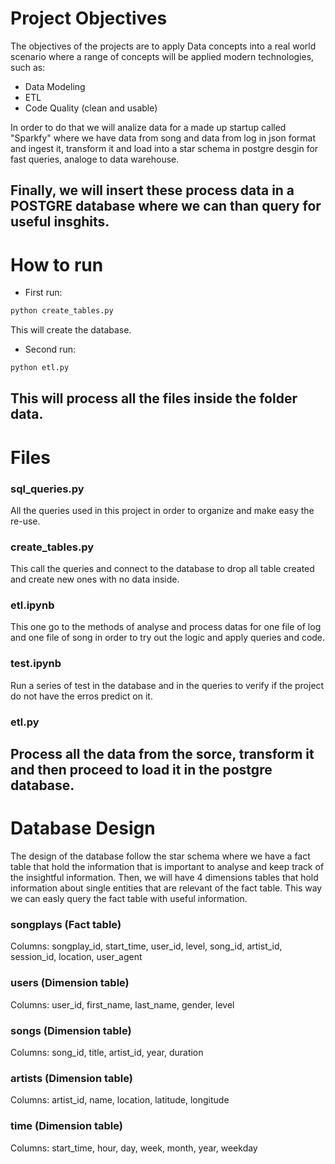 # Project Objectives

The objectives of the projects are to apply Data concepts into a real world scenario where a range of concepts will be applied modern technologies, such as:
- Data Modeling
- ETL
- Code Quality (clean and usable)

In order to do that we will analize data for a made up startup called "Sparkfy" where we have data from song and data from log in json format and ingest it, transform it and load into a star schema in postgre desgin for fast queries, analoge to data warehouse.

Finally, we will insert these process data in a POSTGRE database where we can than query for useful insghits.
---
# How to run

- First run:
```sh
python create_tables.py
```
This will create the database.

- Second run:
```sh
python etl.py
```
This will process all the files inside the folder data.
---
# Files
### sql_queries.py
All the queries used in this project in order to organize and make easy the re-use.

### create_tables.py
This call the queries and connect to the database to drop all table created and create new ones with no data inside.

### etl.ipynb
This one go to the methods of analyse and process datas for one file of log and one file of song in order to try out the logic and apply queries and code.

### test.ipynb
Run a series of test in the database and in the queries to verify if the project do not have the erros predict on it.

### etl.py
Process all the data from the sorce, transform it and then proceed to load it in the postgre database.
---
# Database Design
The design of the database follow the star schema where we have a fact table that hold the information that is important to analyse and keep track of the insightful information. Then, we will have 4 dimensions tables that hold information about single entities that are relevant of the fact table. This way we can easly query the fact table with useful information.

### songplays (Fact table)

Columns:
songplay_id, start_time, user_id, level, song_id, artist_id, session_id, location, user_agent

### users (Dimension table)

Columns:
user_id, first_name, last_name, gender, level

### songs (Dimension table)

Columns:
song_id, title, artist_id, year, duration

### artists (Dimension table)

Columns:
artist_id, name, location, latitude, longitude

### time (Dimension table)

Columns:
start_time, hour, day, week, month, year, weekday
